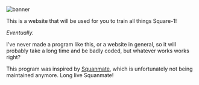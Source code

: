 ![banner](https://user-images.githubusercontent.com/81187812/200650144-15e53ce3-a53a-4dff-a843-93d353909e41.png)


This is a website that will be used for you to train all things Square-1!

_Eventually._

I've never made a program like this, or a website in general, so it will probably take a long time and be badly coded, but whatever works works right?

This program was inspired by [Squanmate](https://github.com/sp3ctum/squanmate), which is unfortunately not being maintained anymore. Long live Squanmate!
